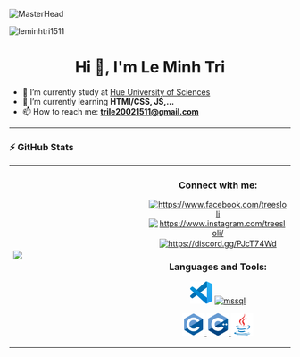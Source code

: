 ![MasterHead](https://i.imgur.com/DCoUjqb.gif)

<p align="left"> <img src="https://komarev.com/ghpvc/?username=leminhtri1511&label=Profile%20views&color=0e75b6&style=flat" alt="leminhtri1511" /> </p>
<h1 align="center">Hi 👋, I'm Le Minh Tri</h1>
<!-- <h3 align="center">A passionate frontend developer</h3> -->

<!-- <img align="right" alt="Coding" width="450" src="https://www.existus.com/assets/images/image-sw-development.gif"> -->


- 🏫 I’m currently study at <a href="https://husc.edu.vn/en/viewpage.php?page_id=1">Hue University of Sciences</a>
- 📝 I’m currently learning **HTMl/CSS, JS,...**
- 📫 How to reach me: **trile20021511@gmail.com**

---

### :zap: GitHub Stats

<table>
<tr>
  <td width="48%">
    <img src="https://github-readme-stats.vercel.app/api?username=leminhtri1511&show_icons=true&hide=contribs,issues&hide_border=true" />
    <img src="" />
  </td>
  <td width="45%">
<h3 align="center">Connect with me:</h3>
<p align="center">
<a href="https://fb.com/https://www.facebook.com/treesloli" target="blank"><img align="center" src="https://raw.githubusercontent.com/rahuldkjain/github-profile-readme-generator/master/src/images/icons/Social/facebook.svg" alt="https://www.facebook.com/treesloli" height="30" width="40" /></a>
<a href="https://instagram.com/https://www.instagram.com/treesloli/" target="blank"><img align="center" src="https://raw.githubusercontent.com/rahuldkjain/github-profile-readme-generator/master/src/images/icons/Social/instagram.svg" alt="https://www.instagram.com/treesloli/" height="30" width="40" /></a>
<a href="https://discord.gg/https://discord.gg/PJcT74Wd" target="blank"><img align="center" src="https://raw.githubusercontent.com/rahuldkjain/github-profile-readme-generator/master/src/images/icons/Social/discord.svg" alt="https://discord.gg/PJcT74Wd" height="30" width="40" /></a>
</p>

<h3 align="center">Languages and Tools:</h3>
  <p align="center">
  <img alt="Visual Studio Code"  src="https://raw.githubusercontent.com/github/explore/80688e429a7d4ef2fca1e82350fe8e3517d3494d/topics/visual-studio-code/visual-studio-code.png" width="40px" height="40px"/>
    <a href="https://www.microsoft.com/en-us/sql-server" target="_blank" rel="noreferrer"> <img src="https://www.svgrepo.com/show/303229/microsoft-sql-server-logo.svg" alt="mssql" width="40" height="40"/> </a> 
<p align="center"> 
  <a href="https://www.cprogramming.com/" target="_blank" rel="noreferrer"> <img src="https://raw.githubusercontent.com/devicons/devicon/master/icons/c/c-original.svg" alt="c" width="40" height="40"/> </a> 
  <a href="https://www.w3schools.com/cpp/" target="_blank" rel="noreferrer"> <img src="https://raw.githubusercontent.com/devicons/devicon/master/icons/cplusplus/cplusplus-original.svg" alt="cplusplus" width="40" height="40"/> </a> 
  <a href="https://www.java.com" target="_blank" rel="noreferrer"> <img src="https://raw.githubusercontent.com/devicons/devicon/master/icons/java/java-original.svg" alt="java" width="40" height="40"/> </a> 
    </p>
  </td>
</tr>
<table>

<!-- <p><img align="left" src="https://github-readme-stats.vercel.app/api/top-langs?username=leminhtri1511&show_icons=true&locale=en&layout=compact" alt="leminhtri1511" /></p>

<p>&nbsp;<img align="center" src="https://github-readme-stats.vercel.app/api?username=leminhtri1511&show_icons=true&locale=en" alt="leminhtri1511" /></p>

<p><img align="center" src="https://github-readme-streak-stats.herokuapp.com/?user=leminhtri1511&" alt="leminhtri1511" /></p> -->

